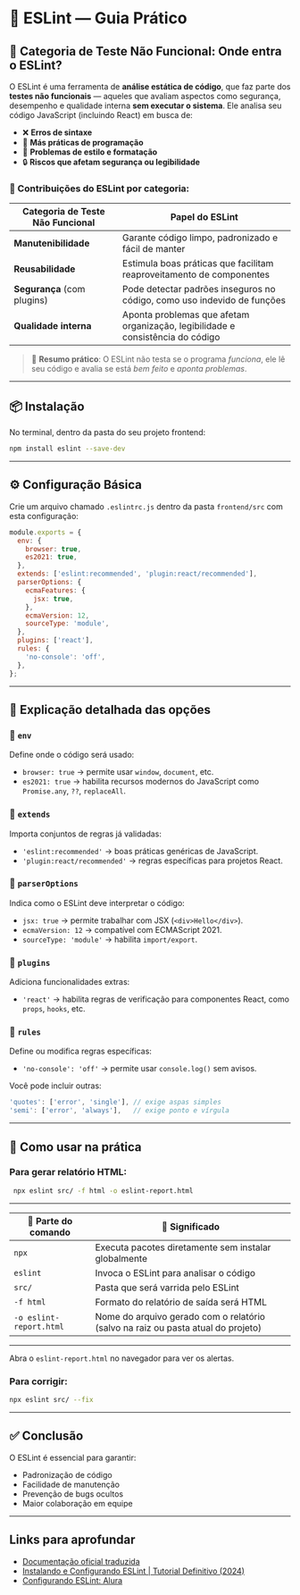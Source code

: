 # 🧩 ESLint — Guia Prático

## 📌 Categoria de Teste Não Funcional: Onde entra o ESLint?

O ESLint é uma ferramenta de **análise estática de código**, que faz parte dos **testes não funcionais** — aqueles que avaliam aspectos como segurança, desempenho e qualidade interna **sem executar o sistema**. Ele analisa seu código JavaScript (incluindo React) em busca de:

- ❌ **Erros de sintaxe**
- 🎯 **Más práticas de programação**
- 📐 **Problemas de estilo e formatação**
- 🔒 **Riscos que afetam segurança ou legibilidade**

### 🔧 Contribuições do ESLint por categoria:

| Categoria de Teste Não Funcional | Papel do ESLint                                                                 |
|----------------------------------|----------------------------------------------------------------------------------|
| **Manutenibilidade**             | Garante código limpo, padronizado e fácil de manter                             |
| **Reusabilidade**                | Estimula boas práticas que facilitam reaproveitamento de componentes            |
| **Segurança** (com plugins)      | Pode detectar padrões inseguros no código, como uso indevido de funções         |
| **Qualidade interna**            | Aponta problemas que afetam organização, legibilidade e consistência do código  |

> 💬 **Resumo prático**: O ESLint não testa se o programa *funciona*, ele lê seu código e avalia se está *bem feito* e *aponta problemas*.

---

## 📦 Instalação

No terminal, dentro da pasta do seu projeto frontend:

```bash
npm install eslint --save-dev
```

---

## ⚙️ Configuração Básica

Crie um arquivo chamado `.eslintrc.js` dentro da pasta `frontend/src` com esta configuração:

```javascript
module.exports = {
  env: {
    browser: true,
    es2021: true,
  },
  extends: ['eslint:recommended', 'plugin:react/recommended'],
  parserOptions: {
    ecmaFeatures: {
      jsx: true,
    },
    ecmaVersion: 12,
    sourceType: 'module',
  },
  plugins: ['react'],
  rules: {
    'no-console': 'off',
  },
};
```

---

## 🧩 Explicação detalhada das opções

### 🔹 `env`
Define onde o código será usado:
- `browser: true` → permite usar `window`, `document`, etc.
- `es2021: true` → habilita recursos modernos do JavaScript como `Promise.any`, `??`, `replaceAll`.

### 🔹 `extends`
Importa conjuntos de regras já validadas:
- `'eslint:recommended'` → boas práticas genéricas de JavaScript.
- `'plugin:react/recommended'` → regras específicas para projetos React.

### 🔹 `parserOptions`
Indica como o ESLint deve interpretar o código:
- `jsx: true` → permite trabalhar com JSX (`<div>Hello</div>`).
- `ecmaVersion: 12` → compatível com ECMAScript 2021.
- `sourceType: 'module'` → habilita `import/export`.

### 🔹 `plugins`
Adiciona funcionalidades extras:
- `'react'` → habilita regras de verificação para componentes React, como `props`, `hooks`, etc.

### 🔹 `rules`
Define ou modifica regras específicas:
- `'no-console': 'off'` → permite usar `console.log()` sem avisos.

Você pode incluir outras:
```javascript
'quotes': ['error', 'single'], // exige aspas simples
'semi': ['error', 'always'],   // exige ponto e vírgula
```

---

## 🧪 Como usar na prática

### Para gerar relatório HTML:
```bash
 npx eslint src/ -f html -o eslint-report.html
```

---

| 🧩 Parte do comando        | 📝 Significado                                                                 |
|----------------------------|--------------------------------------------------------------------------------|
| `npx`                      | Executa pacotes diretamente sem instalar globalmente                          |
| `eslint`                   | Invoca o ESLint para analisar o código                                        |
| `src/`                     | Pasta que será varrida pelo ESLint                                            |
| `-f html`                  | Formato do relatório de saída será HTML                                       |
| `-o eslint-report.html`    | Nome do arquivo gerado com o relatório (salvo na raiz ou pasta atual do projeto) |

---

Abra o `eslint-report.html` no navegador para ver os alertas.

### Para corrigir:

```bash
npx eslint src/ --fix

```
---

## ✅ Conclusão

O ESLint é essencial para garantir:

- Padronização de código
- Facilidade de manutenção
- Prevenção de bugs ocultos
- Maior colaboração em equipe

---

## Links para aprofundar
- [Documentação oficial traduzida](https://pt-br.eslint.org/)
- [Instalando e Configurando ESLint | Tutorial Definitivo (2024)](https://www.youtube.com/watch?v=JgEszvVTe5g)
- [Configurando ESLint: Alura](https://www.alura.com.br/conteudo/eslint-padronizando-codigo-regras-personalizadas)

